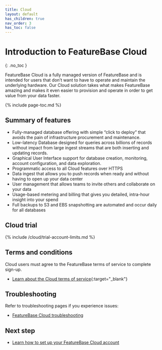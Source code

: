 ```yaml
---
title: Cloud
layout: default
has_children: true
nav_order: 3
has_toc: false
---
```


# Introduction to FeatureBase Cloud
{: .no_toc }

FeatureBase Cloud is a fully managed version of FeatureBase and is intended for users that don’t want to have to operate and maintain the underlying hardware. Our Cloud solution takes what makes FeatureBase amazing and makes it even easier to provision and operate in order to get value from your data faster.

{% include page-toc.md %}

## Summary of features

* Fully-managed database offering with simple “click to deploy” that avoids the pain of infrastructure procurement and maintenance.
* Low-latency Database designed for queries across billions of records without impact from large ingest streams that are both inserting and updating records.
* Graphical User Interface support for database creation, monitoring, account configuration, and data exploration.
* Programmatic access to all Cloud features over HTTPS
* Data ingest that allows you to push records when ready and without having to open up your data center
* User management that allows teams to invite others and collaborate on your data
* Usage-based metering and billing that gives you detailed, intra-hour insight into your spend
* Full backups to S3 and EBS snapshotting are automated and occur daily for all databases


## Cloud trial

{% include /cloud/trial-account-limits.md %}

## Terms and conditions

Cloud users must agree to the FeatureBase terms of service to complete sign-up.

* [Learn about the Cloud terms of service](https://www.featurebase.com/cloud-terms){:target="_blank"}

## Troubleshooting

Refer to troubleshooting pages if you experience issues:

* [FeatureBase Cloud troubleshooting](/docs/cloud/cloud-troubleshooting/cloud-troubleshooting-home)

## Next step

* [Learn how to set up your FeatureBase Cloud account](/docs/cloud/cloud-signup)
